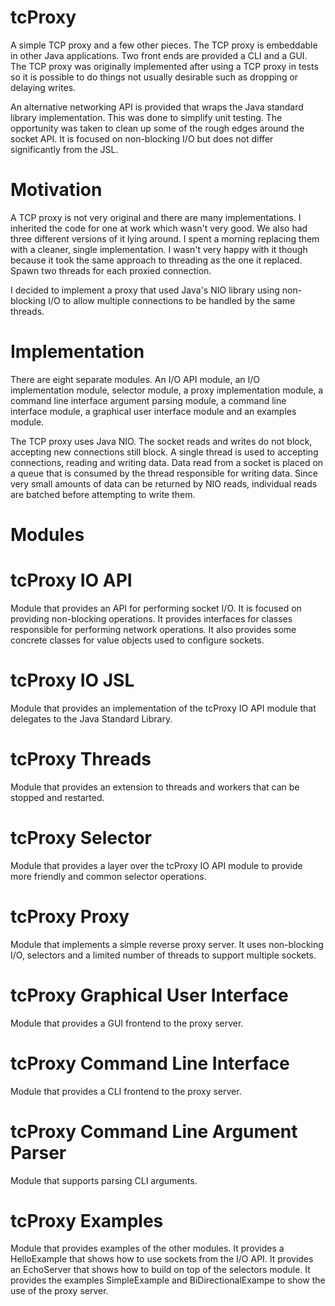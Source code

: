 tcProxy
=======

A simple TCP proxy and a few other pieces. The TCP proxy is embeddable in other Java applications. Two front ends are
provided a CLI and a GUI. The TCP proxy was originally implemented after using a TCP proxy in tests so it is possible
to do things not usually desirable such as dropping or delaying writes.

An alternative networking API is provided that wraps the Java standard library implementation. This was done to
simplify unit testing. The opportunity was taken to clean up some of the rough edges around the socket API. It is
focused on non-blocking I/O but does not differ significantly from the JSL.

Motivation
==========

A TCP proxy is not very original and there are many implementations. I inherited the code for one at work which wasn't
very good. We also had three different versions of it lying around. I spent a morning replacing them with a cleaner,
single implementation. I wasn't very happy with it though because it took the same approach to threading as the one it
replaced. Spawn two threads for each proxied connection.

I decided to implement a proxy that used Java's NIO library using non-blocking I/O to allow multiple connections to be
handled by the same threads.

Implementation
==============

There are eight separate modules. An I/O API module, an I/O implementation module, selector module, a proxy
implementation module, a command line interface  argument parsing module, a command line interface module, a graphical
user interface module and an examples module.

The TCP proxy uses Java NIO. The socket reads and writes do not block, accepting new connections still block. A single
thread is used to accepting connections, reading and writing data. Data read from a socket is placed on a queue
that is consumed by the thread responsible for writing data. Since very small amounts of data can be returned by NIO
reads, individual reads are batched before attempting to write them.

Modules
=======

tcProxy IO API
==============

Module that provides an API for performing socket I/O. It is focused on providing non-blocking operations. It provides
interfaces for classes responsible for performing network operations. It also provides some concrete classes for value
objects used to configure sockets.

tcProxy IO JSL
==============

Module that provides an implementation of the tcProxy IO API module that delegates to the Java Standard Library.

tcProxy Threads
================

Module that provides an extension to threads and workers that can be stopped and restarted.

tcProxy Selector
================

Module that provides a layer over the tcProxy IO API module to provide more friendly and common selector operations.

tcProxy Proxy
=============

Module that implements a simple reverse proxy server. It uses non-blocking I/O, selectors and a limited number of
threads to support multiple sockets.

tcProxy Graphical User Interface
================================

Module that provides a GUI frontend to the proxy server.

tcProxy Command Line Interface
==============================

Module that provides a CLI frontend to the proxy server.

tcProxy Command Line Argument Parser
====================================

Module that supports parsing CLI arguments.

tcProxy Examples
================

Module that provides examples of the other modules. It provides a HelloExample that shows how to use sockets from the
I/O API. It provides an EchoServer that shows how to build on top of the selectors module. It provides the examples
SimpleExample and BiDirectionalExampe to show the use of the proxy server.
